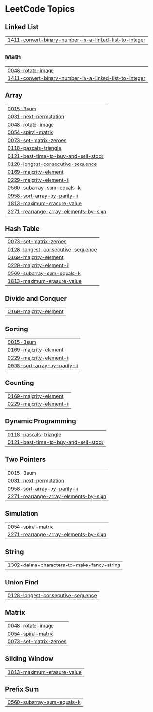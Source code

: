 

<!---LeetCode Topics Start-->
# LeetCode Topics
## Linked List
|  |
| ------- |
| [1411-convert-binary-number-in-a-linked-list-to-integer](https://github.com/solomon-2105/DSA/tree/master/1411-convert-binary-number-in-a-linked-list-to-integer) |
## Math
|  |
| ------- |
| [0048-rotate-image](https://github.com/solomon-2105/DSA/tree/master/0048-rotate-image) |
| [1411-convert-binary-number-in-a-linked-list-to-integer](https://github.com/solomon-2105/DSA/tree/master/1411-convert-binary-number-in-a-linked-list-to-integer) |
## Array
|  |
| ------- |
| [0015-3sum](https://github.com/solomon-2105/DSA/tree/master/0015-3sum) |
| [0031-next-permutation](https://github.com/solomon-2105/DSA/tree/master/0031-next-permutation) |
| [0048-rotate-image](https://github.com/solomon-2105/DSA/tree/master/0048-rotate-image) |
| [0054-spiral-matrix](https://github.com/solomon-2105/DSA/tree/master/0054-spiral-matrix) |
| [0073-set-matrix-zeroes](https://github.com/solomon-2105/DSA/tree/master/0073-set-matrix-zeroes) |
| [0118-pascals-triangle](https://github.com/solomon-2105/DSA/tree/master/0118-pascals-triangle) |
| [0121-best-time-to-buy-and-sell-stock](https://github.com/solomon-2105/DSA/tree/master/0121-best-time-to-buy-and-sell-stock) |
| [0128-longest-consecutive-sequence](https://github.com/solomon-2105/DSA/tree/master/0128-longest-consecutive-sequence) |
| [0169-majority-element](https://github.com/solomon-2105/DSA/tree/master/0169-majority-element) |
| [0229-majority-element-ii](https://github.com/solomon-2105/DSA/tree/master/0229-majority-element-ii) |
| [0560-subarray-sum-equals-k](https://github.com/solomon-2105/DSA/tree/master/0560-subarray-sum-equals-k) |
| [0958-sort-array-by-parity-ii](https://github.com/solomon-2105/DSA/tree/master/0958-sort-array-by-parity-ii) |
| [1813-maximum-erasure-value](https://github.com/solomon-2105/DSA/tree/master/1813-maximum-erasure-value) |
| [2271-rearrange-array-elements-by-sign](https://github.com/solomon-2105/DSA/tree/master/2271-rearrange-array-elements-by-sign) |
## Hash Table
|  |
| ------- |
| [0073-set-matrix-zeroes](https://github.com/solomon-2105/DSA/tree/master/0073-set-matrix-zeroes) |
| [0128-longest-consecutive-sequence](https://github.com/solomon-2105/DSA/tree/master/0128-longest-consecutive-sequence) |
| [0169-majority-element](https://github.com/solomon-2105/DSA/tree/master/0169-majority-element) |
| [0229-majority-element-ii](https://github.com/solomon-2105/DSA/tree/master/0229-majority-element-ii) |
| [0560-subarray-sum-equals-k](https://github.com/solomon-2105/DSA/tree/master/0560-subarray-sum-equals-k) |
| [1813-maximum-erasure-value](https://github.com/solomon-2105/DSA/tree/master/1813-maximum-erasure-value) |
## Divide and Conquer
|  |
| ------- |
| [0169-majority-element](https://github.com/solomon-2105/DSA/tree/master/0169-majority-element) |
## Sorting
|  |
| ------- |
| [0015-3sum](https://github.com/solomon-2105/DSA/tree/master/0015-3sum) |
| [0169-majority-element](https://github.com/solomon-2105/DSA/tree/master/0169-majority-element) |
| [0229-majority-element-ii](https://github.com/solomon-2105/DSA/tree/master/0229-majority-element-ii) |
| [0958-sort-array-by-parity-ii](https://github.com/solomon-2105/DSA/tree/master/0958-sort-array-by-parity-ii) |
## Counting
|  |
| ------- |
| [0169-majority-element](https://github.com/solomon-2105/DSA/tree/master/0169-majority-element) |
| [0229-majority-element-ii](https://github.com/solomon-2105/DSA/tree/master/0229-majority-element-ii) |
## Dynamic Programming
|  |
| ------- |
| [0118-pascals-triangle](https://github.com/solomon-2105/DSA/tree/master/0118-pascals-triangle) |
| [0121-best-time-to-buy-and-sell-stock](https://github.com/solomon-2105/DSA/tree/master/0121-best-time-to-buy-and-sell-stock) |
## Two Pointers
|  |
| ------- |
| [0015-3sum](https://github.com/solomon-2105/DSA/tree/master/0015-3sum) |
| [0031-next-permutation](https://github.com/solomon-2105/DSA/tree/master/0031-next-permutation) |
| [0958-sort-array-by-parity-ii](https://github.com/solomon-2105/DSA/tree/master/0958-sort-array-by-parity-ii) |
| [2271-rearrange-array-elements-by-sign](https://github.com/solomon-2105/DSA/tree/master/2271-rearrange-array-elements-by-sign) |
## Simulation
|  |
| ------- |
| [0054-spiral-matrix](https://github.com/solomon-2105/DSA/tree/master/0054-spiral-matrix) |
| [2271-rearrange-array-elements-by-sign](https://github.com/solomon-2105/DSA/tree/master/2271-rearrange-array-elements-by-sign) |
## String
|  |
| ------- |
| [1302-delete-characters-to-make-fancy-string](https://github.com/solomon-2105/DSA/tree/master/1302-delete-characters-to-make-fancy-string) |
## Union Find
|  |
| ------- |
| [0128-longest-consecutive-sequence](https://github.com/solomon-2105/DSA/tree/master/0128-longest-consecutive-sequence) |
## Matrix
|  |
| ------- |
| [0048-rotate-image](https://github.com/solomon-2105/DSA/tree/master/0048-rotate-image) |
| [0054-spiral-matrix](https://github.com/solomon-2105/DSA/tree/master/0054-spiral-matrix) |
| [0073-set-matrix-zeroes](https://github.com/solomon-2105/DSA/tree/master/0073-set-matrix-zeroes) |
## Sliding Window
|  |
| ------- |
| [1813-maximum-erasure-value](https://github.com/solomon-2105/DSA/tree/master/1813-maximum-erasure-value) |
## Prefix Sum
|  |
| ------- |
| [0560-subarray-sum-equals-k](https://github.com/solomon-2105/DSA/tree/master/0560-subarray-sum-equals-k) |
<!---LeetCode Topics End-->